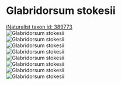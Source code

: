 
Glabridorsum stokesii
=====================
  
[iNaturalist taxon id: 389773](https://www.inaturalist.org/taxa/389773)  
![Glabridorsum stokesii](https://inaturalist-open-data.s3.amazonaws.com/photos/13162318/medium.jpeg)  
![Glabridorsum stokesii](https://inaturalist-open-data.s3.amazonaws.com/photos/13162319/medium.jpeg)  
![Glabridorsum stokesii](https://inaturalist-open-data.s3.amazonaws.com/photos/13162323/medium.jpeg)  
![Glabridorsum stokesii](https://inaturalist-open-data.s3.amazonaws.com/photos/13162327/medium.jpeg)  
![Glabridorsum stokesii](https://inaturalist-open-data.s3.amazonaws.com/photos/13162330/medium.jpeg)  
![Glabridorsum stokesii](https://inaturalist-open-data.s3.amazonaws.com/photos/13162915/medium.jpeg)  
![Glabridorsum stokesii](https://inaturalist-open-data.s3.amazonaws.com/photos/13064340/medium.jpeg)  
![Glabridorsum stokesii](https://inaturalist-open-data.s3.amazonaws.com/photos/13064347/medium.jpeg)